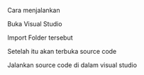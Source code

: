 Cara menjalankan

Buka Visual Studio

Import Folder tersebut

Setelah itu akan terbuka source code

Jalankan source code di dalam visual studio
